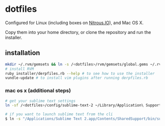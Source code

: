 # dotfiles

Configured for Linux (including boxes on [Nitrous.IO](https://www.nitrous.io/join/Ne4RmyEvhD8)), and Mac OS X.

Copy them into your home directory, or clone the repository and run the installer.

## installation

```bash
mkdir ~/.rvm/gemsets && ln -s /<dotfiles>/rvm/gemsets/global.gems ~/.rvm/gemsets/
# install RVM
ruby installer/derpfiles.rb --help # to see how to use the installer
vundle-update # to install vim plugins after running derpfiles.rb
```
### mac os x (additional steps)

```bash
# get your sublime text settings
ln -sf /<dotfiles>/config/sublime-text-2 ~/Library/Application\ Support/Sublime\ Text\ 2

# if you want to launch sublime text from the cli
$ ln -s "/Applications/Sublime Text 2.app/Contents/SharedSupport/bin/subl" ~/bin/subl
```
